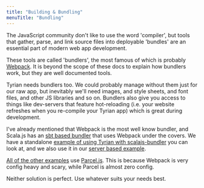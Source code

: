 ```yaml
---
title: "Building & Bundling"
menuTitle: "Bundling"
---
```


The JavaScript community don't like to use the word 'compiler', but tools that gather, parse, and link source files into deployable 'bundles' are an essential part of modern web app development.

These tools are called 'bundlers', the most famous of which is probably [Webpack](https://webpack.js.org/). It is beyond the scope of these docs to explain how bundlers work, but they are well documented tools.

Tyrian needs bundlers too. We could probably manage without them just for our raw app, but inevitably we'll need images, and style sheets, and font files, and other JS libraries and so on. Bundlers also give you access to things like dev-servers that feature hot-reloading (i.e. your website refreshes when you re-compile your Tyrian app) which is great during development.

I've already mentioned that Webpack is the most well know bundler, and Scala.js has an [sbt based bundler](https://scalacenter.github.io/scalajs-bundler/) that uses Webpack under the covers. We have a standalone [example of using Tyrian with scalajs-bundler](https://github.com/PurpleKingdomGames/tyrian/tree/main/examples/bundler) you can look at, and we also use it in our [server based example](https://github.com/PurpleKingdomGames/tyrian/tree/main/examples/server-examples).

[All of the other examples](https://github.com/PurpleKingdomGames/tyrian/tree/main/examples) use [Parcel.js](https://parceljs.org/). This is because Webpack is very config heavy and scary, while Parcel is almost zero config.

Neither solution is perfect. Use whatever suits your needs best.
